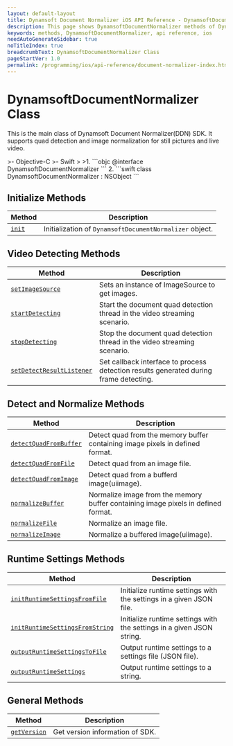 ```yaml
---
layout: default-layout
title: Dynamsoft Document Normalizer iOS API Reference - DynamsoftDocumentNormalizer Methods
description: This page shows DynamsoftDocumentNormalizer methods of Dynamsoft Document Normalizer for iOS SDK.
keywords: methods, DynamsoftDocumentNormalizer, api reference, ios
needAutoGenerateSidebar: true
noTitleIndex: true
breadcrumbText: DynamsoftDocumentNormalizer Class
pageStartVer: 1.0
permalink: /programming/ios/api-reference/document-normalizer-index.html
---
```


# DynamsoftDocumentNormalizer Class

This is the main class of Dynamsoft Document Normalizer(DDN) SDK. It supports quad detection and image normalization for still pictures and live video.

<div class="sample-code-prefix"></div>
>- Objective-C
>- Swift
>
>1. 
```objc
@interface DynamsoftDocumentNormalizer
```
2. 
```swift
class DynamsoftDocumentNormalizer : NSObject
```

## Initialize Methods

| Method               | Description |
|----------------------|-------------|
| [`init`](document-normalizer-init.md#init) | Initialization of `DynamsoftDocumentNormalizer` object.|

## Video Detecting Methods

| Method               | Description |
|----------------------|-------------|
| [`setImageSource`](document-normalizer-video.md#setimagesource) | Sets an instance of ImageSource to get images.  |
| [`startDetecting`](document-normalizer-video.md#startdetecting) | Start the document quad detection thread in the video streaming scenario. |
| [`stopDetecting`](document-normalizer-video.md#stopdetecting) | Stop the document quad detection thread in the video streaming scenario. |
| [`setDetectResultListener`](document-normalizer-video.md#setdetectresultlistener) | Set callback interface to process detection results generated during frame detecting. |

## Detect and Normalize Methods

| Method               | Description |
|----------------------|-------------|
| [`detectQuadFromBuffer`](document-normalizer-normalizing.md#detectquadfrombuffer) | Detect quad from the memory buffer containing image pixels in defined format. |
| [`detectQuadFromFile`](document-normalizer-normalizing.md#detectquadfromfile) | Detect quad from an image file. |
| [`detectQuadFromImage`](document-normalizer-normalizing.md#detectquadfromimage) | Detect quad from a bufferd image(uiimage). |
| [`normalizeBuffer`](document-normalizer-normalizing.md#normalizebuffer) | Normalize image from the memory buffer containing image pixels in defined format. |
| [`normalizeFile`](document-normalizer-normalizing.md#normalizefile) | Normalize an image file. |
| [`normalizeImage`](document-normalizer-normalizing.md#normalizeimage) | Normalize a buffered image(uiimage). |
  
## Runtime Settings Methods

| Method               | Description |
|----------------------|-------------|
| [`initRuntimeSettingsFromFile`](document-normalizer-settings.md#initruntimesettingsfromfile)  | Initialize runtime settings with the settings in a given JSON file. |
| [`initRuntimeSettingsFromString`](document-normalizer-settings.md#initruntimesettingsfromstring) | Initialize runtime settings with the settings in a given JSON string. |
| [`outputRuntimeSettingsToFile`](document-normalizer-settings.md#outputruntimesettingstofile) | Output runtime settings to a settings file (JSON file). |
| [`outputRuntimeSettings`](document-normalizer-settings.md#outputruntimesettings) | Output runtime settings to a string. |

## General Methods

| Method               | Description |
|----------------------|-------------|
| [`getVersion`](document-normalizer-general.md#getversion) | Get version information of SDK.|
